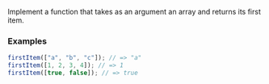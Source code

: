 Implement a function that takes as an argument an array and returns its first item.

### Examples

```js
firstItem(["a", "b", "c"]); // => "a"
firstItem([1, 2, 3, 4]); // => 1
firstItem([true, false]); // => true
```
